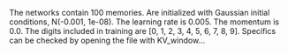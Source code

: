 The networks contain 100 memories. 
Are initialized with Gaussian initial conditions, N(-0.001, 1e-08). 
The learning rate is 0.005.
The momentum is 0.0.
The digits included in training are [0, 1, 2, 3, 4, 5, 6, 7, 8, 9].
Specifics can be checked by opening the file with KV_window...